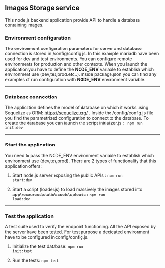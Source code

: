 ## Images Storage service ##

This node.js backend application provide API to handle a database containing images. 


### Environment configuration ###

The environment configuration parameters for server and database connection is stored in /config/config.js.
In this example mariadb have been used for dev and test environments. You can configure remote environments for production and other contexts.
When you launch the application you have to define the <b>NODE_ENV</b> variable to establish which environment use (dev,tes,prod.etc..).
Inside package.json you can find any examples of run configuration with <b>NODE_ENV</b> environment variable.
<hr></hr>

### Database connection ###

The application defines the model of database on which it works using Sequelize as ORM: https://sequelize.org/ .
Inside the /config/config.js file you find the parametrized configuration to connect to the database.
To create the database you can launch the script initializer.js : <code> npm run init:dev </code>
<hr></hr>

### Start the application ###

You need to pass the NODE_ENV environment variable to establish which environment use (dev,tes,prod).
There are 2 types of functionality that this application offers:

1) Start node.js server exposing the public APIs : <code>npm run start:dev</code>

2) Start a script (loader.js) to load massively the images stored into app\resources\static\assets\uploads : <code>npm run load:dev</code>
<hr></hr>

### Test the application ###

A test suite used to verify the endpoint functioning. All the API exposed by the server have been tested. 
For test purpose a dedicated environment have to be configured in config/config.js.

1) Initialize the test database: <code>npm run init:test</code>

2) Run the tests: <code>npm test</code>





